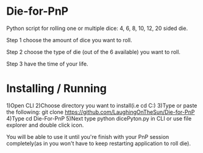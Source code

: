 # Die-for-PnP
Python script for rolling one or multiple dice: 4, 6, 8, 10, 12, 20 sided die.

Step 1 choose the amount of dice you want to roll.

Step 2 choose the type of die (out of the 6 available) you want to roll.

Step 3 have the time of your life.

# Installing / Running
1)Open CLI
2)Choose directory you want to install(i.e cd C:\)
3)Type or paste the following: git clone https://github.com/LaughingOnTheSun/Die-for-PnP
4)Type cd Die-For-PnP
5)Next type python dicePyton.py in CLI or use file explorer and double click icon.

You will be able to use it until you're finish with your PnP session completely(as in you won't have to keep restarting application to roll die).

